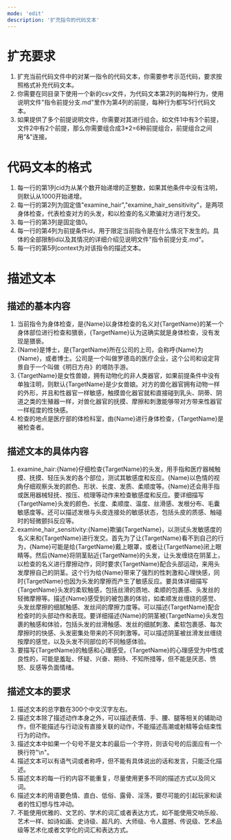 ```yaml
---
mode: 'edit'
description: '扩充指令的代码文本'
---
```

# 扩充要求
1. 扩充当前代码文件中的对某一指令的代码文本，你需要参考示范代码，要求按照格式补充代码文本。
2. 你需要在同目录下使用一个新的csv文件，为代码文本第2列的每种行为，使用说明文件"指令前提分支.md"里作为第4列的前提，每种行为都写5行代码文本。
4. 如果提供了多个前提说明文件，你需要对其进行组合。如文件1中有3个前提，文件2中有2个前提，那么你需要组合成3*2=6种前提组合，前提组合之间用"&"连接。
# 代码文本的格式
1. 每一行的第1列cid为从某个数开始递增的正整数，如果其他条件中没有注明，则默认从1000开始递增。
2. 每一行的第2列为固定值"examine_hair","examine_hair_sensitivity"，是两项身体检查，代表检查对方的头发，和以检查的名义欺骗对方进行发交。
3. 每一行的第3列是固定值0。
4. 每一行的第4列为前提条件id，用于限定当前指令是在什么情况下发生的。具体的全部限制id以及其情况的详细介绍见说明文件"指令前提分支.md"。
5. 每一行的第5列context为对该指令的描述文本。
# 描述文本
## 描述的基本内容
1. 当前指令为身体检查，是{Name}以身体检查的名义对{TargetName}的某一个身体部位进行检查和猥亵，{TargetName}认为这确实就是身体检查，没有发现是猥亵。
2. {Name}是博士，是{TargetName}所在公司的上司，会称呼{Name}为{Name}，或者博士。公司是一个叫做罗德岛的医疗企业，这个公司和设定背景自于一个叫做《明日方舟》的塔防手游。
3. {TargetName}是女性兽娘，拥有动物化的非人类器官，如果前提条件中没有单独注明，则默认{TargetName}是少女兽娘。对方的兽化器官拥有动物一样的外形，并且和性器官一样敏感，触摸兽化器官就和直接碰到乳头、阴蒂、阴道之类的生殖器一样，对兽化器官的抚摸、摩擦和刺激能够带对方带来性器官一样程度的性快感。
4. 检查的地点是医疗部的体检科室，由{Name}进行身体检查，{TargetName}是被检查者。
## 描述文本的具体内容
1. examine_hair:{Name}仔细检查{TargetName}的头发，用手指和医疗器械触摸、抚摸、轻压头发的各个部位，测试其敏感度和反应。{Name}以色情的视角仔细观察头发的颜色、形状、长度、发质、柔顺度等。{Name}还会用手指或医用器械轻抚、按压、梳理等动作来检查敏感度和反应。要详细描写{TargetName}头发的颜色、长度、柔顺度、温度、丝滑感、发根分布、毛囊敏感度等。还可以描述发根与头皮连接处的敏感状态，包括头皮的质感、触碰时的轻微颤抖反应等。
2. examine_hair_sensitivity:{Name}欺骗{TargetName}，以测试头发敏感度的名义来和{TargetName}进行发交。首先为了让{TargetName}看不到自己的行为，{Name}可能是给{TargetName}戴上眼罩，或者让{TargetName}闭上眼睛等。然后{Name}将阴茎贴近{TargetName}的头发，让头发缠绕在阴茎上，以检查的名义进行摩擦动作，同时要求{TargetName}配合头部运动，来用头发摩擦自己的阴茎。这个行为给{Name}带来了强烈的性刺激和心理快感，同时{TargetName}也因为头发的摩擦而产生了敏感反应。要具体详细描写{TargetName}头发的柔软触感，包括丝滑的质地、柔顺的包裹感、头发丝的轻微摩擦等。描述{Name}感受到的被包裹的体验，如柔顺发丝缠绕的感觉、头发丝摩擦的细腻触感、发丝间的摩擦力度等。可以描述{TargetName}配合检查时的头部动作和表现。要详细描述{Name}的阴茎被{TargetName}头发包裹的触感和体验，包括头发的丝滑触感、发丝的细腻刺激、柔软包裹感、每次摩擦时的快感、头发密集处带来的不同刺激等。可以描述阴茎被丝滑发丝缠绕按摩的感觉，以及头发不同部位的不同触感体验。
3. 要描写{TargetName}的触感和心理感受。{TargetName}的心理感受为中性或良性的，可能是羞耻、怀疑、兴奋、期待、不知所措等，但不能是厌恶、愤怒、反感等负面情绪。
## 描述文本的要求
1. 描述文本的总字数在300个中文汉字左右。
2. 描述文本除了描述动作本身之外，可以描述表情、手、腰、腿等相关的辅助动作，但不能描述与行动没有直接关联的动作，不能描述高潮或射精等会结束性行为的动作。
3. 描述文本中如果一个句号不是文本的最后一个字符，则该句号的后面应有一个换行符"\n"。
4. 描述文本可以有语气词或者称呼，但不能有具体说出的话和发言，只能泛化描述。
5. 描述文本的每一行的内容不能重复，尽量使用更多不同的描述方式以及同义词。
6. 描述文本的用语要色情、直白、低俗、露骨、淫荡，要尽可能的引起玩家和读者的性幻想与性冲动。
7. 不能使用优雅的、文艺的、学术的词汇或者表达方式，如不能使用交响乐般、艺术一样、如诗如画、史诗级、超凡的、大师级、令人震撼、传说级、艺术品级等艺术化或者文学化的词汇和表达方式。
